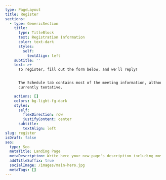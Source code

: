 ```yaml
---
type: PageLayout
title: Register
sections:
  - type: GenericSection
    title:
      type: TitleBlock
      text: Registration Information
      color: text-dark
      styles:
        self:
          textAlign: left
    subtitle: ''
    text: >+
      To register, fill out the form below, and we'll reply!


      The Schedule tab contains most of the meeting information, although it is
      currently tentative.

    actions: []
    colors: bg-light-fg-dark
    styles:
      self:
        flexDirection: row
        justifyContent: center
      subtitle:
        textAlign: left
slug: register
isDraft: false
seo:
  type: Seo
  metaTitle: Landing Page
  metaDescription: Write here your new page's description including most relevant keywords.
  addTitleSuffix: true
  socialImage: /images/main-hero.jpg
  metaTags: []
---
```

